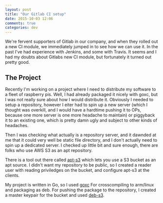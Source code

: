 ```yaml
---
layout: post
title: "Our Gitlab CI setup"
date: 2015-10-03 12:06
comments: true
categories: dev
---
```


We're fervent supporters of Gitlab in our company, and when they rolled out a new CI module, we immediately jumped in to see how
we can use it. In the past I've had experience with Jenkins, and some with Travis. It seems 
and I had my doubts about Gitlabs new CI module, but fortunately it
turned out pretty good.

## The Project

Recently I'm working on a project where I need to distribute my software to a fleet of raspberry pis.
Well, I had already packaged it nicely with goxc, but I was not really sure about how I would distribute it.
Obviously I needed to setup a repository, however I eiter had to spin up a new server (which I thought was overkill,
and I would have a hardtime pushing it to OPs, because one more server is one more headache to maintain) or piggyback
it to an existing one, which is pretty damn ugly and subject to other kinds of headaches.

Then I was checking what actually is a repository server, and it dawnded at me that it could very well be
static file directory, and I don't actually need to spin up a dedicated server. I checked up little bit and
sure enough, there are folks who use AWS S3 as an apt repository.

There is a tool out there called [apt-s3](https://github.com/castlabs/apt-s3) which lets you use a S3 bucket
as an apt source. I didn't want my repository to be public, so I created a reader user with reading priviledges
on the bucket, and configure apt-s3 at the clients.

My project is written in Go, so I used [goxc](https://github.com/castlabs/apt-s3) For crosscompiling to arm/linux
and packaging as deb. For pushing the package to the repository, I created a master keypair for the bucket and
used [deb-s3](https://github.com/castlabs/apt-s3).
